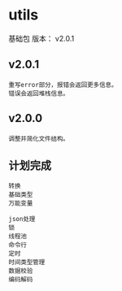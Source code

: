 # utils
基础包
版本： v2.0.1


## v2.0.1
    重写error部分，报错会返回更多信息。
    错误会返回堆栈信息。


## v2.0.0
    调整并简化文件结构。



## 计划完成

    转换
    基础类型
    万能变量
    
    json处理
    锁
    线程池
    命令行
    定时
    时间类型管理
    数据校验
    编码解码